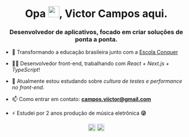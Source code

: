 <h1 align="center">Opa <img src="https://raw.githubusercontent.com/kaueMarques/kaueMarques/master/hi.gif" width="30px">, Victor Campos aqui.</h1>
<h3 align="center">Desenvolvedor de aplicativos, focado em criar soluções de ponta a ponta.</h3>

- 🔭 Transformando a educação brasileira junto com a <a href="escolaconquer.com.br/">Escola Conquer</a>

- 👨‍💻 Desenvolvedor front-end, trabalhando com *React + Next.js + TypeScript*!

- 🌱 Atualmente estou estudando sobre *cultura de testes e performance no front-end*.

- 📫 Como entrar em contato: **campos.viictor@gmail.com**

- ⚡ Estudei por 2 anos produção de música eletrônica **😜**

<p align="center">
<a href="https://linkedin.com/in/camposviictor" target="blank"><img align="center" src="https://cdn.jsdelivr.net/npm/simple-icons@3.0.1/icons/linkedin.svg" alt="camposviictor" height="20" width="20" /></a>
<a href="https://instagram.com/viictorcamposs" target="blank"><img align="center" src="https://cdn.jsdelivr.net/npm/simple-icons@3.0.1/icons/instagram.svg" alt="viictorcamposs" height="20" width="20" /></a>
</p>
